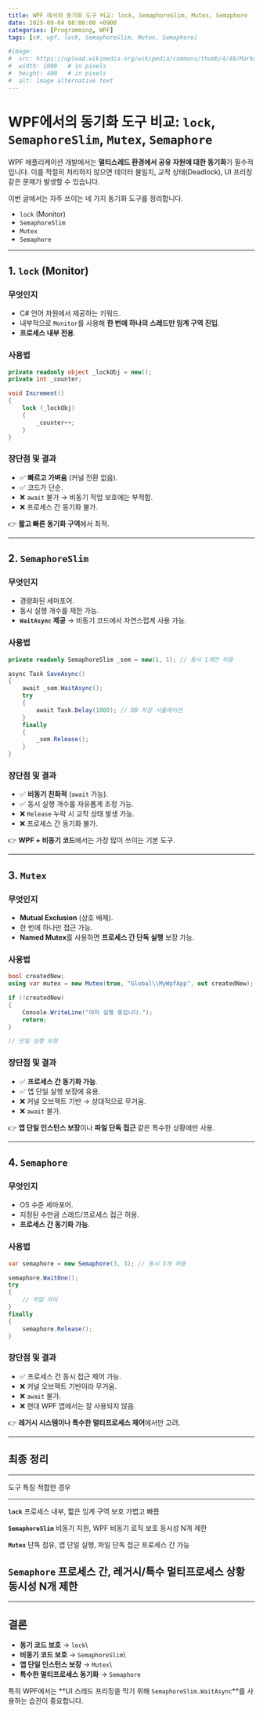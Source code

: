```yaml
---
title: WPF 에서의 동기화 도구 비교: lock, SemaphoreSlim, Mutex, Semaphore
date: 2025-09-04 08:00:00 +0900
categories: [Programming, WPF]
tags: [c#, wpf, lock, SemaphoreSlim, Mutex, Semaphore]

#image:
#  src: https://upload.wikimedia.org/wikipedia/commons/thumb/4/48/Markdown-mark.svg/1200px-Markdown-mark.svg.png
#  width: 1000   # in pixels
#  height: 400   # in pixels
#  alt: image alternative text
---
```


# WPF에서의 동기화 도구 비교: `lock`, `SemaphoreSlim`, `Mutex`, `Semaphore`

WPF 애플리케이션 개발에서는 **멀티스레드 환경에서 공유 자원에 대한
동기화**가 필수적입니다. 이를 적절히 처리하지 않으면 데이터 불일치, 교착
상태(Deadlock), UI 프리징 같은 문제가 발생할 수 있습니다.

이번 글에서는 자주 쓰이는 네 가지 동기화 도구를 정리합니다.

-   `lock` (Monitor)
-   `SemaphoreSlim`
-   `Mutex`
-   `Semaphore`

------------------------------------------------------------------------

## 1. `lock` (Monitor)

### 무엇인지

-   C# 언어 차원에서 제공하는 키워드.
-   내부적으로 `Monitor`를 사용해 **한 번에 하나의 스레드만 임계 구역
    진입**.
-   **프로세스 내부 전용**.

### 사용법

``` csharp
private readonly object _lockObj = new();
private int _counter;

void Increment()
{
    lock (_lockObj)
    {
        _counter++;
    }
}
```

### 장단점 및 결과

-   ✅ **빠르고 가벼움** (커널 전환 없음).
-   ✅ 코드가 단순.
-   ❌ `await` 불가 → 비동기 작업 보호에는 부적합.
-   ❌ 프로세스 간 동기화 불가.

👉 **짧고 빠른 동기화 구역**에서 최적.

------------------------------------------------------------------------

## 2. `SemaphoreSlim`

### 무엇인지

-   경량화된 세마포어.
-   동시 실행 개수를 제한 가능.
-   **`WaitAsync` 제공** → 비동기 코드에서 자연스럽게 사용 가능.

### 사용법

``` csharp
private readonly SemaphoreSlim _sem = new(1, 1); // 동시 1개만 허용

async Task SaveAsync()
{
    await _sem.WaitAsync();
    try
    {
        await Task.Delay(1000); // DB 저장 시뮬레이션
    }
    finally
    {
        _sem.Release();
    }
}
```

### 장단점 및 결과

-   ✅ **비동기 친화적** (`await` 가능).
-   ✅ 동시 실행 개수를 자유롭게 조정 가능.
-   ❌ `Release` 누락 시 교착 상태 발생 가능.
-   ❌ 프로세스 간 동기화 불가.

👉 **WPF + 비동기 코드**에서는 가장 많이 쓰이는 기본 도구.

------------------------------------------------------------------------

## 3. `Mutex`

### 무엇인지

-   **Mutual Exclusion** (상호 배제).
-   한 번에 하나만 접근 가능.
-   **Named Mutex**를 사용하면 **프로세스 간 단독 실행** 보장 가능.

### 사용법

``` csharp
bool createdNew;
using var mutex = new Mutex(true, "Global\\MyWpfApp", out createdNew);

if (!createdNew)
{
    Console.WriteLine("이미 실행 중입니다.");
    return;
}

// 단일 실행 보장
```

### 장단점 및 결과

-   ✅ **프로세스 간 동기화 가능**.
-   ✅ 앱 단일 실행 보장에 유용.
-   ❌ 커널 오브젝트 기반 → 상대적으로 무거움.
-   ❌ `await` 불가.

👉 **앱 단일 인스턴스 보장**이나 **파일 단독 접근** 같은 특수한 상황에만
사용.

------------------------------------------------------------------------

## 4. `Semaphore`

### 무엇인지

-   OS 수준 세마포어.
-   지정된 수만큼 스레드/프로세스 접근 허용.
-   **프로세스 간 동기화 가능**.

### 사용법

``` csharp
var semaphore = new Semaphore(3, 3); // 동시 3개 허용

semaphore.WaitOne();
try
{
    // 작업 처리
}
finally
{
    semaphore.Release();
}
```

### 장단점 및 결과

-   ✅ 프로세스 간 동시 접근 제어 가능.
-   ❌ 커널 오브젝트 기반이라 무거움.
-   ❌ `await` 불가.
-   ❌ 현대 WPF 앱에서는 잘 사용되지 않음.

👉 **레거시 시스템이나 특수한 멀티프로세스 제어**에서만 고려.

------------------------------------------------------------------------

## 최종 정리

  ----------------------------------------------------------------------------
  도구                  특징              적합한 경우
  --------------------- ----------------- ------------------------------------
  **`lock`**            프로세스 내부,    짧은 임계 구역 보호
                        가볍고 빠름       

  **`SemaphoreSlim`**   비동기 지원,      WPF 비동기 로직 보호
                        동시성 N개 제한   

  **`Mutex`**           단독 점유,        앱 단일 실행, 파일 단독 접근
                        프로세스 간 가능  

  **`Semaphore`**       프로세스 간,      레거시/특수 멀티프로세스 상황
                        동시성 N개 제한   
  ----------------------------------------------------------------------------

------------------------------------------------------------------------

## 결론

-   **동기 코드 보호** → `lock`\
-   **비동기 코드 보호** → `SemaphoreSlim`\
-   **앱 단일 인스턴스 보장** → `Mutex`\
-   **특수한 멀티프로세스 동기화** → `Semaphore`

특히 WPF에서는 **UI 스레드 프리징을 막기 위해
`SemaphoreSlim.WaitAsync`**를 사용하는 습관이 중요합니다.
